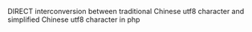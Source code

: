 DIRECT interconversion between traditional Chinese utf8 character and simplified Chinese utf8 character in php